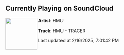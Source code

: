 ## Currently Playing on SoundCloud

[<img align="left" width="100" src="https://i1.sndcdn.com/artworks-2WIbdG82dNaOIbVs-bspr9w-t500x500.jpg">](https://soundcloud.com/dontdieatwork/hmu-tracer)

**Artist**: HMU 

**Track**: HMU - TRACER

Last updated at 2/16/2025, 7:01:42 PM
